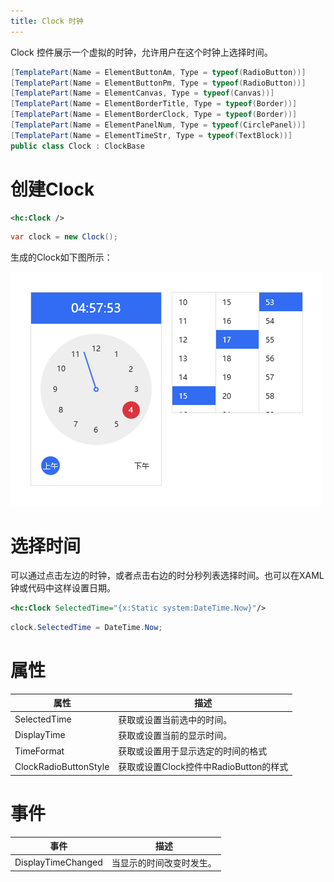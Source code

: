 ```yaml
---
title: Clock 时钟
---
```


Clock 控件展示一个虚拟的时钟，允许用户在这个时钟上选择时间。

``` CS
[TemplatePart(Name = ElementButtonAm, Type = typeof(RadioButton))]
[TemplatePart(Name = ElementButtonPm, Type = typeof(RadioButton))]
[TemplatePart(Name = ElementCanvas, Type = typeof(Canvas))]
[TemplatePart(Name = ElementBorderTitle, Type = typeof(Border))]
[TemplatePart(Name = ElementBorderClock, Type = typeof(Border))]
[TemplatePart(Name = ElementPanelNum, Type = typeof(CirclePanel))]
[TemplatePart(Name = ElementTimeStr, Type = typeof(TextBlock))]
public class Clock : ClockBase
```

# 创建Clock

``` XML
<hc:Clock />
```

``` CS
var clock = new Clock();
```

生成的Clock如下图所示：

![Clock](https://raw.githubusercontent.com/HandyOrg/HandyOrgResource/master/HandyControl/Doc/extend_controls/Clock_1.png)

# 选择时间

可以通过点击左边的时钟，或者点击右边的时分秒列表选择时间。也可以在XAML钟或代码中这样设置日期。

``` XML
<hc:Clock SelectedTime="{x:Static system:DateTime.Now}"/>
```

``` CS
clock.SelectedTime = DateTime.Now;
```

# 属性

| 属性             |  描述             |
| ---------------- | ------------------ |
| SelectedTime      | 获取或设置当前选中的时间。 |
| DisplayTime        | 获取或设置当前的显示时间。           |
| TimeFormat      | 获取或设置用于显示选定的时间的格式 |
| ClockRadioButtonStyle    | 获取或设置Clock控件中RadioButton的样式           |

# 事件

| 事件             |   描述             |
| ---------------- | ------------------ |
| DisplayTimeChanged      | 当显示的时间改变时发生。 |

